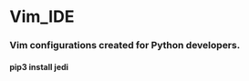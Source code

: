 # Vim_IDE

<h3>Vim configurations created for Python developers.</h3>
<h4>
pip3 install jedi
</h4>

